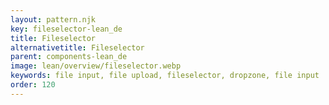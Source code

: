 ```yaml
---
layout: pattern.njk
key: fileselector-lean_de
title: Fileselector
alternativetitle: Fileselector
parent: components-lean_de
image: lean/overview/fileselector.webp
keywords: file input, file upload, fileselector, dropzone, file input
order: 120
---
```

